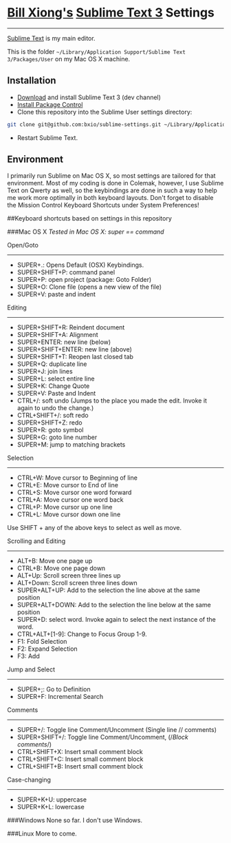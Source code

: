 # [Bill Xiong's](http://billxiong.com) [Sublime Text 3](http://www.sublimetext.com/3) Settings
---------------------
[Sublime Text](http://www.sublimetext.com/) is my main editor.

This is the folder `~/Library/Application Support/Sublime Text 3/Packages/User` on my Mac OS X machine.

## Installation
* [Download][1] and install Sublime Text 3 (dev channel)
* [Install Package Control][2]
* Clone this repository into the Sublime User settings directory:

```sh
git clone git@github.com:bxio/sublime-settings.git ~/Library/Application Support/Sublime Text 3/Packages/User
```

* Restart Sublime Text.

## Environment
I primarily run Sublime on Mac OS X, so most settings are tailored for that environment.
Most of my coding is done in Colemak, however, I use Sublime Text on Qwerty as well, so the keybindings are done in such a way to help me work more optimally in both keyboard layouts.
Don't forget to disable the Mission Control Keyboard Shortcuts under System Preferences!

##Keyboard shortcuts based on settings in this repository

###Mac OS X
*Tested in Mac OS X: super == command*

Open/Goto
_________
- SUPER+.: Opens Default (OSX) Keybindings.
- SUPER+SHIFT+P: command panel
- SUPER+P: open project (package: Goto Folder)
- SUPER+O: Clone file (opens a new view of the file)
- SUPER+V: paste and indent

Editing
_________
- SUPER+SHIFT+R: Reindent document
- SUPER+SHIFT+A: Alignment
- SUPER+ENTER: new line (below)
- SUPER+SHIFT+ENTER: new line (above)
- SUPER+SHIFT+T: Reopen last closed tab
- SUPER+Q: duplicate line
- SUPER+J: join lines
- SUPER+L: select entire line
- SUPER+K: Change Quote
- SUPER+V: Paste and Indent
- CTRL+/: soft undo (Jumps to the place you made the edit. Invoke it again to undo the change.)
- CTRL+SHIFT+/: soft redo
- SUPER+SHIFT+Z: redo
- SUPER+R: goto symbol
- SUPER+G: goto line number
- SUPER+M: jump to matching brackets

Selection
_________
- CTRL+W: Move cursor to Beginning of line
- CTRL+E: Move cursor to End of line
- CTRL+S: Move cursor one word forward
- CTRL+A: Move cursor one word back
- CTRL+P: Move cursor up one line
- CTRL+L: Move cursor down one line

Use SHIFT + any of the above keys to select as well as move.

Scrolling and Editing
_________
- ALT+B: Move one page up
- CTRL+B: Move one page down
- ALT+Up: Scroll screen three lines up
- ALT+Down: Scroll screen three lines down
- SUPER+ALT+UP: Add to the selection the line above at the same position
- SUPER+ALT+DOWN: Add to the selection the line below at the same position
- SUPER+D: select word. Invoke again to select the next instance of the word.
- CTRL+ALT+[1-9]: Change to Focus Group 1-9.
- F1: Fold Selection
- F2: Expand Selection
- F3: Add

Jump and Select
_________
- SUPER+;: Go to Definition
- SUPER+F: Incremental Search

Comments
_________
- SUPER+/: Toggle line Comment/Uncomment (Single line // comments)
- SUPER+SHIFT+/: Toggle line Comment/Uncomment, (/*Block comments*/)
- CTRL+SHIFT+X: Insert small comment block
- CTRL+SHIFT+C: Insert small comment block
- CTRL+SHIFT+B: Insert small comment block

Case-changing
_________
- SUPER+K+U: uppercase
- SUPER+K+L: lowercase

###Windows
None so far. I don't use Windows.

###Linux
More to come.

[1]: http://www.sublimetext.com/dev "Sublimte Text 3 - Dev Builds"
[2]: http://wbond.net/sublime_packages/package_control/installation "Package Control Installation"
